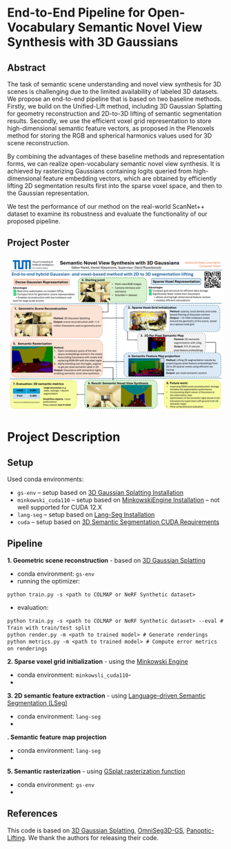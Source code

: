 # End-to-End Pipeline for Open-Vocabulary Semantic Novel View Synthesis with 3D Gaussians
## Abstract
The task of semantic scene understanding and novel view synthesis for 3D scenes is challenging due to the limited availability of labeled 3D datasets. We propose an end-to-end pipeline that is based on two baseline methods. Firstly, we build on the Unified-Lift method, including 3D Gaussian Splatting for geometry reconstruction and 2D-to-3D lifting of semantic segmentation results. Secondly, we use the efficient voxel grid representation to store high-dimensional semantic feature vectors, as proposed in the Plenoxels method for storing the RGB and spherical harmonics values used for 3D scene reconstruction. 

By combining the advantages of these baseline methods and representation forms, we can realize open-vocabulary semantic novel view synthesis. It is achieved by rasterizing Gaussians containing logits queried from high-dimensional feature embedding vectors, which are obtained by efficiently lifting 2D segmentation results first into the sparse voxel space, and then to the Gaussian representation.

We test the performance of our method on the real-world ScanNet++ dataset to examine its robustness and evaluate the functionality of our proposed pipeline.

## Project Poster
![image](poster/poster.png)

# Project Description
## Setup
Used conda environments:
<!-- - `unified_lift_cuda121` – setup based on [Unified-Lift Usage.md](https://github.com/Runsong123/Unified-Lift/blob/main/doc/Usage.md)  -->
- `gs-env` – setup based on [3D Gaussian Splatting Installation](https://github.com/graphdeco-inria/gaussian-splatting?tab=readme-ov-file#setup)
- `minkowski_cuda110` – setup based on [MinkowskiEngine Installation](https://github.com/NVIDIA/MinkowskiEngine/) – not well supported for CUDA 12.X  
- `lang-seg` – setup based on [Lang-Seg Installation](https://github.com/isl-org/lang-seg?tab=readme-ov-file#installation)  
- `cuda` – setup based on [3D Semantic Segmentation CUDA Requirements](https://github.com/gabormarko/3D-semantic-segmentation/blob/main/cuda_requirement.txt)  

## Pipeline
**1. Geometric scene reconstruction** - based on [3D Gaussian Splatting](https://github.com/graphdeco-inria/gaussian-splatting)
- conda environment: `gs-env`
- running the optimizer:
```
python train.py -s <path to COLMAP or NeRF Synthetic dataset>
```
- evaluation:
```
python train.py -s <path to COLMAP or NeRF Synthetic dataset> --eval # Train with train/test split
python render.py -m <path to trained model> # Generate renderings
python metrics.py -m <path to trained model> # Compute error metrics on renderings
```

**2. Sparse voxel grid initialization** - using the [Minkowski Engine](https://github.com/NVIDIA/MinkowskiEngine/)
- conda environment: `minkowsli_cuda110`-
- 
**3. 2D semantic feature extraction** - using [Language-driven Semantic Segmentation (LSeg)](https://github.com/isl-org/lang-seg)
- conda environment: `lang-seg`
- 
**. Semantic feature map projection**
- conda environment: `lang-seg`
- 
**5. Semantic rasterization** - using [GSplat rasterization function](https://docs.gsplat.studio/main/apis/rasterization.html)
- conda environment: `gs-env`
- 


## References
This code is based on [3D Gaussian Splatting](https://github.com/graphdeco-inria/gaussian-splatting), [OmniSeg3D-GS](https://github.com/OceanYing/OmniSeg3D-GS), [Panoptic-Lifting](https://github.com/nihalsid/panoptic-lifting). We thank the authors for releasing their code. 




